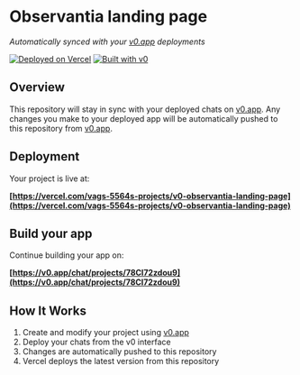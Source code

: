 # Observantia landing page

*Automatically synced with your [v0.app](https://v0.app) deployments*

[![Deployed on Vercel](https://img.shields.io/badge/Deployed%20on-Vercel-black?style=for-the-badge&logo=vercel)](https://vercel.com/vags-5564s-projects/v0-observantia-landing-page)
[![Built with v0](https://img.shields.io/badge/Built%20with-v0.app-black?style=for-the-badge)](https://v0.app/chat/projects/78Cl72zdou9)

## Overview

This repository will stay in sync with your deployed chats on [v0.app](https://v0.app).
Any changes you make to your deployed app will be automatically pushed to this repository from [v0.app](https://v0.app).

## Deployment

Your project is live at:

**[https://vercel.com/vags-5564s-projects/v0-observantia-landing-page](https://vercel.com/vags-5564s-projects/v0-observantia-landing-page)**

## Build your app

Continue building your app on:

**[https://v0.app/chat/projects/78Cl72zdou9](https://v0.app/chat/projects/78Cl72zdou9)**

## How It Works

1. Create and modify your project using [v0.app](https://v0.app)
2. Deploy your chats from the v0 interface
3. Changes are automatically pushed to this repository
4. Vercel deploys the latest version from this repository
